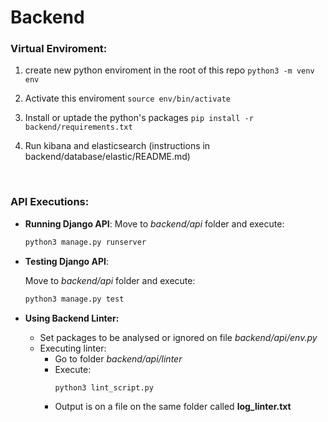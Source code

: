 # Backend
### Virtual Enviroment:
1. create new python enviroment in the root of this repo
```python3 -m venv env```

2. Activate this enviroment
```source env/bin/activate```

3. Install or uptade the python's packages
```pip install -r backend/requirements.txt```

4. Run kibana and elasticsearch (instructions in backend/database/elastic/README.md)

<br>

### API Executions:
* **Running Django API**:
    Move to _backend/api_ folder and execute:
    ```sh
    python3 manage.py runserver
    ```
* **Testing Django API**:

    Move to _backend/api_ folder and execute:
    ```sh
    python3 manage.py test
    ```

* **Using Backend Linter:**
    * Set packages to be analysed or ignored on file _backend/api/env.py_
    * Executing linter:
        * Go to folder _backend/api/linter_
        * Execute:
            ```sh
            python3 lint_script.py
            ```
        * Output is on a file on the same folder called **log_linter.txt**
